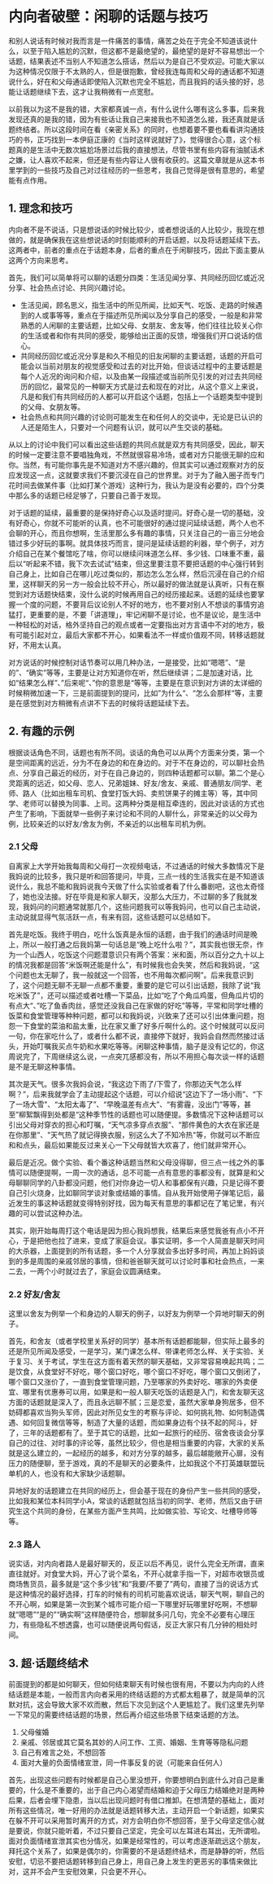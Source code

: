 # 内向者破壁：闲聊的话题与技巧


和别人说话有时候对我而言是一件痛苦的事情，痛苦之处在于完全不知道该说什么，以至于陷入尴尬的沉默，但这都不是最绝望的，最绝望的是好不容易想出一个话题，结果表述不当别人不知道怎么搭话，然后以为是自己不受欢迎。可能大家以为这种情况仅限于不太熟的人，但是很抱歉，曾经我连每周和父母的通话都不知道说什么，好在和父母通话即使陷入沉默也完全不尴尬，而且我妈的话头接的好，总能让话题继续下去，这才让我稍微有一点宽慰。

以前我以为这不是我的错，大家都真诚一点，有什么说什么哪有这么多事，后来我发现还真的是我的错，因为有些话让我自己来接我也不知道怎么接，我还真就是话题终结者。所以这段时间在看《亲密关系》的同时，也想着要不要也看看讲沟通技巧的书，正巧找到一本伊庭正康的《当时这样说就好了》，觉得很合心意，这个标题真的是生活中无数次尴尬场景过后我的直接想法，尽管书里有些内容有油腻话术之嫌，让人喜欢不起来，但还是有些内容让人很有收获的。这篇文章就是从这本书里学到的一些技巧及自己对过往经历的一些思考，我自己觉得是很有意思的，希望能有点作用。

## 1. 理念和技巧

内向者不是不说话，只是想说话的时候比较少，或者想说话的人比较少，我现在想做的，就是确保我在这些想说话的时刻能顺利的开启话题，以及将话题延续下去。这两者中，前者的重点在于话题本身，后者的重点在于闲聊技巧，因此下面主要从这两个方向来思考。

首先，我们可以简单将可以聊的话题分四类：生活见闻分享、共同经历回忆或近况分享、社会热点讨论、共同兴趣讨论。

- 生活见闻，顾名思义，指生活中的所见所闻，比如天气、吃饭、走路的时候遇到的人或事等等，重点在于描述所见所闻以及分享自己的感受，一般是和非常熟悉的人闲聊的主要话题，比如父母、女朋友、舍友等，他们往往比较关心你的生活或者和你有共同的感受，能够给出正面的反馈，增强我们开口说话的信心。
- 共同经历回忆或近况分享是和久不相见的旧友闲聊的主要话题，话题的开启可能会以当前对朋友的视觉感受和过去的对比开始，但谈话过程中的主要话题是每个人近况的询问和介绍，以及由某一段描述或当前所见引发的对过去共同经历的回忆，最常见的一种聊天方式是过去和现在的对比，从这个意义上来说，凡是和我们有共同经历的人都可以开启这个话题，包括上一个话题类型中提到的父母、女朋友等。
- 社会热点和共同兴趣的讨论则可能发生在和任何人的交谈中，无论是已认识的人还是陌生人，只要对一个问题有认识，就可以产生交谈的基础。

从以上的讨论中我们可以看出这些话题的共同点就是双方有共同感受，因此，聊天的时候一定要注意不要唱独角戏，不然就很容易冷场，或者对方只能很无聊的应和你。当然，有可能你事先是不知道对方不感兴趣的，但其实可以通过观察对方的反应发现这一点，这就要求我们不要沉浸在自己的世界里。对于为了融入圈子而专门花时间去做某件事（比如打某个游戏）这种行为，我认为是没有必要的，四个分类中那么多的话题已经足够了，只要自己善于发现。

对于话题的延续，最重要的是保持好奇心以及适时提问。好奇心是一切的基础，没有好奇心，你就不可能听的认真，也不可能很好的通过提问延续话题，两个人也不会聊的开心，而且你想啊，生活里那么多有趣的事情，只关注自己的一亩三分地会错过多少好玩的事啊。就具体技巧而言，提问是延续话题的利器，举个例子，对方介绍自己在某个餐馆吃了啥，你可以继续问味道怎么样、多少钱、口味重不重，最后以“听起来不错，我下次去试试”结束，但这里要注意不要把话题的中心强行转到自己身上，比如自己在哪儿吃过类似的，那边怎么怎么样，然后沉浸在自己的介绍里，这样聊天的另一方一般会比较不开心，所以最好的做法就是认真听，只有在察觉到对方话题快结束，没什么说的时候再用自己的经历接起来。话题的延续也要掌握一个度的问题，不要背后议论别人不好的地方，也不要对别人不想谈的事情穷追猛打，更重要的是，不要「讲道理」，牢记闲聊不是讨论，也不是议论，是生活中一种轻松的对话，格外坚持自己的观点或者一定要指出对方言语中不对的地方，极有可能引起对立，最后大家都不开心，如果看法不一样或价值观不同，转移话题就好，不用太认真。

对方说话的时候控制对话节奏可以用几种办法，一是接受，比如“嗯嗯”、“是的”、“确实”等等，主要是让对方知道你在听，然后继续讲；二是加速对话，比如“结果怎么样”、”后来呢“、”你的意思是“等等，主要是在意识到对方讲的太详细的时候稍微加速一下，三是前面提到的提问，比如”为什么“、“怎么会那样“等，主要是在感觉到对方稍微有点讲不下去的时候将话题延续下去。

## 2. 有趣的示例

根据谈话角色不同，话题也有所不同。谈话的角色可以从两个方面来分类，第一个是空间距离的远近，分为不在身边的和在身边的。对于不在身边的，可以聊社会热点、分享自己最近的经历，对于在自己身边的，则四种话题都可以聊。第二个是心灵距离的远近，如父母、恋人、兄弟姐妹、好友/舍友、亲戚、普通朋友/同学、老师、路人（比如出租车司机、食堂打饭大妈、卖煎饼果子的摊主等）等，其中同学、老师可以替换为同事、上司。这两种分类是相互牵连的，因此对谈话的方式也产生了影响，下面就举一些例子来讨论和不同的人聊什么，非常亲近的以父母为例，比较亲近的以好友/舍友为例，不亲近的以出租车司机为例。

### 2.1 父母

自离家上大学开始我每周和父母打一次视频电话，不过通话的时候大多数情况下是我妈说的比较多，我只是听和回答提问，毕竟，三点一线的生活我实在是不知道该说什么，我总不能和我妈说我今天做了什么实验或者看了什么番剧吧，这也太奇怪了，她也没法接。好在毕竟是和家人聊天，没那么大压力，不过聊的多了我就发现，我妈问的问题通常就那几个，这些问题我可以等我妈问，也可以自己主动说，主动说就显得气氛活跃一点，有来有回，这些话题可以总结如下。

首先是吃饭。我终于明白，吃什么饭真是永恒的话题，由于我们的通话时间是晚上，所以一般打通之后我妈第一句话总是“晚上吃什么啦？”，其实我也很无奈，作为一个山西人，吃饭这个问题潜意识只有两个答案：米和面，所以百分之九十以上的情况我都是回答“米饭啊还能是什么”，有时候我也会失笑，然后和我妈说，“这个问题也太无聊了，我一般就这一个回答，也不用每次都问啊”。后来我意识到了，这个问题无聊不无聊一点都不重要，重要的是它可以引出话题，我除了说“我吃米饭了”，还可以描述或者吐槽一下菜品，比如“吃了个角瓜鸡蛋，但角瓜片切的有点大“、”吃了鱼香肉丝，感觉还没我自己在家做的好吃”等等，平常和同学吐槽的饭菜和食堂管理等种种问题，都可以和我妈说，兴致来了还可以引出体重问题，抱怨一下食堂的菜油和盐太重，比在家又重了好多斤啊什么的。这个时候就可以反问一句，你在家吃什么了，或者什么都不说，直接停下就好，我妈会自然而然接过话头，开始叮嘱我买点牛奶和水果吃等等。闲聊这种事情，脑子是没有记忆的，你这周说完了，下周继续这么说，一点突兀感都没有，所以不用担心每次谈一样的话题是不是无聊这种事情。

其次是天气。很多次我妈会说，“我这边下雨了/下雪了，你那边天气怎么样啊？”，后来我就学会了主动提起这个话题，可以介绍说“这边下了一场小雨”、“下了一场大雪"、“太阳太毒了”、“早晚温差有点大”、“有雾霾，没出门”等等，甚至”柳絮飘得到处都是“这种季节性的话题也可以随便提。多数情况下这种话题可以引出父母对穿衣的担心和叮嘱，“天气凉多穿点衣服”、“那件黄色的大衣在家还是在你那里”、"天气热了就记得换衣服，别这么大了不知冷热"等，你就可以不断应和和点头，最后如果能反过来关心一下父母就皆大欢喜了，他们就非常开心。

最后是近况。做个实验、看个番这种话题当然和父母没得聊，但三点一线之外的事情可以随便提啊，一周一次的通话，总不可能一点有意思的事都没有，就算是和父母聊聊同学的八卦都没问题，他们对你身边一切人和事都保有兴趣，只是记得不要自己引火烧身，比如聊同学谈对象或结婚的事情。自从我开始使用子弹笔记后，最近发生的事这种话题就变得特别好找，因为每天有意思的事都记在了笔记里，有兴趣的可以尝试这种办法。

其实，刚开始每周打这个电话是因为担心我妈想我，结果后来感觉我爸有点小不开心，于是把他也拉了进来，变成了家庭会议。事实证明，多一个人简直是聊天时间的大杀器，上面提到的所有话题，多一个人分享就会多出好多时间，再加上妈妈谈到的多是周围的亲戚邻居的事情，但和爸爸聊天就可以讨论时事和社会热点，一来二去，一两个小时就过去了，家庭会议圆满结束。

### 2.2 好友/舍友

这里以舍友为例举一个和身边的人聊天的例子，以好友为例举一个异地时聊天的例子。

首先，和舍友（或者学校里关系好的同学）基本所有话题都能聊，但实际上最多的还是所见所闻及感受，一是学习，某门课怎么样、带课老师怎么样、关于实验、关于复习、关于考试，学生在这方面有着天然的聊天基础，又非常容易唤起共鸣；二是饮食，从食堂好不好吃，哪个窗口好吃，哪个窗口不好吃，哪个窗口又倒闭了，哪个窗口又涨价了，一直到食堂管理问题，乃至哪家的外卖好吃、哪家的外卖便宜、哪里有优惠券可以用，如果是和一般人聊天吃饭的话题是入门，和舍友聊天这方面的话题就是深入了，而且永远聊不腻；三是恋爱，虽然大家单身狗居多，但不妨碍都喜欢当狗头军师，因此对所见女生的考察与评论、如何挑礼物、如何制造偶遇、如何回复微信等等，制造了大量的话题，而如果身边有个扶不起的阿斗，好了，三年的话题都有了。至于其它的话题，比如一起旅行的经历、宿舍夜谈会分享自己的过往、对时事的评论等，虽然比较少，但也是相当重要的内容，大家的关系就是这么建立的，一起经历的越多，和对方分享的越多，最后越能敞开心扉，没有压力的随便聊，至于游戏，真的不是聊天的必要条件，比如我这个不打英雄联盟玩单机的人，也没有和大家缺少话题聊。

异地好友的话题建立在共同的经历上，但会基于现在的身份产生一些共同的感受，比如我和某位本科同学小A，常谈的话题就包括当初的同学、老师，然后又由于研究生这个共同的身份，在某些方面产生共鸣，比如做实验、写论文、吐槽导师等等。

### 2.3 路人

说实话，对内向者路人是最好聊天的，反正以后不再见，说什么完全无所谓，直来直往就好。对食堂大妈，开心了说个菜名，不开心就拿手指一下，对超市收银员或商场售货员，最多就是“这个多少钱”和“我要/不要了”两句，直接了当的说话方式是这种情况的最好选择，打车的时候有的司机可能喜欢说话，聊天气啊，聊自己的不开心啊，如果是第一次到某个城市可能介绍一下哪里好玩哪里好吃啊，不想聊就“嗯嗯”“是的”“确实啊”这样随便符合，想聊就多问几句，完全不必要有心理压力，有些隐私不想透露，也可以随便说两句假话，反正大家只有几分钟的相处时间。

## 3. 超·话题终结术

前面提到的都是如何聊天，但如何结束聊天有时候也很有用，不要以为内向的人终结话题是本能，一般而言内向者采用的终结话题的方式都太粗暴了，就是简单的沉默对抗，这会导致大家不欢而散，然后下次见到这个人更尴尬了。我们这里先列举一下常见的需要终结话题的场景，然后再介绍这些场景下结束话题的方法。

1. 父母催婚
2. 亲戚、邻居或其它莫名其妙的人问工作、工资、婚姻、生育等等隐私问题
3. 自己有难言之处，不想回答
4. 面对大量的负面情绪宣泄，同一件事反复的说（可能来自任何人）

首先，出现这些问题有时候都是自己心里没想开，你要想明白到底什么对自己是重要的，什么是不重要的，出于自己内心渴望而结婚和迫于父母压力结婚绝对是两种后果，后者会埋下隐患，当以后出现问题时有借口推卸。在想清楚的基础上，面对所有这些情况，唯一好用的办法就是话题转移大法，主动开启一个新话题，如果实在躲不开可以采用暂时离开的方式，对方会明白你不想回答，至于父母坚定信心就是要说，你就只能听着，不过只要自己坚定，完全可以左耳进右耳出，无所谓啦。面对负面情绪宣泄其实也分情况，如果是经常性的，可以考虑逐渐疏远这个朋友，拜托这个关系了，如果是偶尔的，你需要的不是话题终结术，而是静静的听，然后安慰，切忌不要把话题转移到自己身上，用自己身上发生的更恶劣的事情来做比对，这并不会产生安慰效果，只会更不开心。
